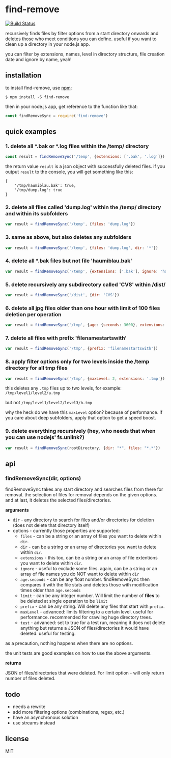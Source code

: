 # find-remove

[![Build Status](https://travis-ci.org/binarykitchen/find-remove.png?branch=master)](https://travis-ci.org/binarykitchen/find-remove)

recursively finds files by filter options from a start directory onwards and deletes those who meet conditions you can define. useful if you want to clean up a directory in your node.js app.

you can filter by extensions, names, level in directory structure, file creation date and ignore by name, yeah!

## installation

to install find-remove, use [npm](http://github.com/isaacs/npm):

    $ npm install -S find-remove

then in your node.js app, get reference to the function like that:

```javascript
const findRemoveSync = require('find-remove')
```

## quick examples

### 1. delete all *.bak or *.log files within the /temp/ directory

```javascript
const result = findRemoveSync('/temp', {extensions: ['.bak', '.log']})
```

the return value `result` is a json object with successfully deleted files. if you output `result` to the console, you will get something like this:

```
{
    '/tmp/haumiblau.bak': true,
    '/tmp/dump.log': true
}
```

### 2. delete all files called 'dump.log' within the /temp/ directory and within its subfolders

```javascript
var result = findRemoveSync('/temp', {files: 'dump.log'})
```

### 3. same as above, but also deletes any subfolders

```javascript
var result = findRemoveSync('/temp', {files: 'dump.log', dir: '*'})
```

### 4. delete all *.bak files but not file 'haumiblau.bak'

```javascript
var result = findRemoveSync('/temp', {extensions: ['.bak'], ignore: 'haumiblau.bak'})
```

### 5. delete recursively any subdirectory called 'CVS' within /dist/

```javascript
var result = findRemoveSync('/dist', {dir: 'CVS'})
```

### 6. delete all jpg files older than one hour with limit of 100 files deletion per operation

```javascript
var result = findRemoveSync('/tmp', {age: {seconds: 3600}, extensions: '.jpg', limit: 100})
```

### 7. delete all files with prefix 'filenamestartswith'

```javascript
var result = findRemoveSync('/tmp', {prefix: 'filenamestartswith'})
```

### 8. apply filter options only for two levels inside the /temp directory for all tmp files

```javascript
var result = findRemoveSync('/tmp', {maxLevel: 2, extensions: '.tmp'})
```

this deletes any `.tmp` files up to two levels, for example: `/tmp/level1/level2/a.tmp`

but not `/tmp/level1/level2/level3/b.tmp`

why the heck do we have this `maxLevel` option? because of performance. if you care about deep subfolders, apply that option to get a speed boost.

### 9. delete everything recursively (hey, who needs that when you can use nodejs' fs.unlink?)

```javascript
var result = findRemoveSync(rootDirectory, {dir: "*", files: "*.*"})
```

## api

### findRemoveSync(dir, options)

findRemoveSync takes any start directory and searches files from there for removal. the selection of files for removal depends on the given options. and at last, it deletes the selected files/directories.

__arguments__

* `dir` - any directory to search for files and/or directories for deletion (does not delete that directory itself)
* options - currently those properties are supported:
    * `files` - can be a string or an array of files you want to delete within `dir`.
    * `dir` - can be a string or an array of directories you want to delete within `dir`.
    * `extensions` - this too, can be a string or an array of file extentions you want to delete within `dir`.
    * `ignore` - useful to exclude some files. again, can be a string or an array of file names you do NOT want to delete within `dir`
    * `age.seconds` - can be any float number. findRemoveSync then compares it with the file stats and deletes those with modification times older than `age.seconds`
    * `limit` - can be any integer number. Will limit the number of <b>files</b> to be deleted at single operation to be `limit`
    * `prefix` - can be any string. Will delete any files that start with `prefix`.
    * `maxLevel` - advanced: limits filtering to a certain level. useful for performance. recommended for crawling huge directory trees.
    * `test` - advanced: set to true for a test run, meaning it does not delete anything but returns a JSON of files/directories it would have deleted. useful for testing.

as a precaution, nothing happens when there are no options.

the unit tests are good examples on how to use the above arguments.

__returns__

JSON of files/directories that were deleted. For limit option - will only return number of files deleted.

## todo

* needs a rewrite
* add more filtering options (combinations, regex, etc.)
* have an asynchronous solution
* use streams instead

## license

MIT
